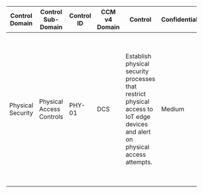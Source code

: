 | Control Domain    | Control Sub-Domain       | Control ID | CCM v4<br>Domain<br> | Control                                                                                                                        | Confidentiality | Integrity | Availability | Additional Direction                                                                                                                                                                                            | References                                                                                                                                                                                                                                                                                  | Control<br>Type | Man<br>Auto<br>Semi | Freq | Device | Network | Gateway | Cloud Service |
| ----------------- | ------------------------ | ---------- | -------------------- | ------------------------------------------------------------------------------------------------------------------------------ | --------------- | --------- | ------------ | --------------------------------------------------------------------------------------------------------------------------------------------------------------------------------------------------------------- | ------------------------------------------------------------------------------------------------------------------------------------------------------------------------------------------------------------------------------------------------------------------------------------------- | --------------- | ------------------- | ---- | ------ | ------- | ------- | ------------- |
| Physical Security | Physical Access Controls | PHY-01     | DCS                  | Establish physical security processes that restrict physical access to IoT edge devices and alert on physical access attempts. | Medium          | Medium    | Medium       | Physical access increases the risk of theft, damage, unauthorized access to components, attaching a lead to a device port, and monitoring of device operations to compromise the device or gain further access. | IoT Security Foundation: Physical Security<br>https://www.iotsecurityfoundation.org/best-practice-guide-articles/physical-security/<br><br>ENISA: Good Practices for Security of IoT<br>https://www.enisa.europa.eu/publications/good-practices-for-security-of-iot/at\_download/fullReport | P               | M                   | C    |        | TRUE    |         |               |
